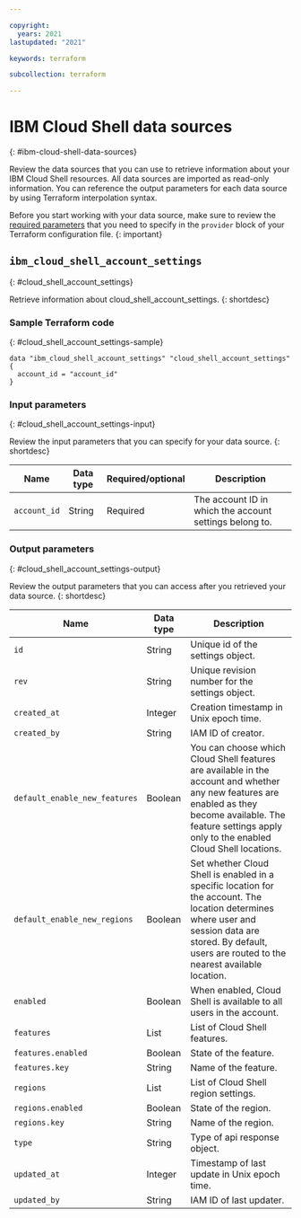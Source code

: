 ```yaml
---

copyright:
  years: 2021
lastupdated: "2021"

keywords: terraform

subcollection: terraform

---
```


# IBM Cloud Shell data sources
{: #ibm-cloud-shell-data-sources}

Review the data sources that you can use to retrieve information about your IBM Cloud Shell resources.
All data sources are imported as read-only information. You can reference the output parameters for each data source by using Terraform interpolation syntax.

Before you start working with your data source, make sure to review the [required parameters](/docs/terraform?topic=terraform-provider-reference#required-parameters)
that you need to specify in the `provider` block of your Terraform configuration file.
{: important}

## `ibm_cloud_shell_account_settings`
{: #cloud_shell_account_settings}

Retrieve information about cloud_shell_account_settings.
{: shortdesc}

### Sample Terraform code
{: #cloud_shell_account_settings-sample}

```
data "ibm_cloud_shell_account_settings" "cloud_shell_account_settings" {
  account_id = "account_id"
}
```

### Input parameters
{: #cloud_shell_account_settings-input}

Review the input parameters that you can specify for your data source. {: shortdesc}

|Name|Data type|Required/optional|Description|
|----|-----------|-------|----------|
|`account_id`|String|Required|The account ID in which the account settings belong to.|

### Output parameters
{: #cloud_shell_account_settings-output}

Review the output parameters that you can access after you retrieved your data source. {: shortdesc}

|Name|Data type|Description|
|----|-----------|---------|
|`id`|String|Unique id of the settings object.|
|`rev`|String|Unique revision number for the settings object.|
|`created_at`|Integer|Creation timestamp in Unix epoch time.|
|`created_by`|String|IAM ID of creator.|
|`default_enable_new_features`|Boolean|You can choose which Cloud Shell features are available in the account and whether any new features are enabled as they become available. The feature settings apply only to the enabled Cloud Shell locations.|
|`default_enable_new_regions`|Boolean|Set whether Cloud Shell is enabled in a specific location for the account. The location determines where user and session data are stored. By default, users are routed to the nearest available location.|
|`enabled`|Boolean|When enabled, Cloud Shell is available to all users in the account.|
|`features`|List|List of Cloud Shell features.|
|`features.enabled`|Boolean|State of the feature.|
|`features.key`|String|Name of the feature.|
|`regions`|List|List of Cloud Shell region settings.|
|`regions.enabled`|Boolean|State of the region.|
|`regions.key`|String|Name of the region.|
|`type`|String|Type of api response object.|
|`updated_at`|Integer|Timestamp of last update in Unix epoch time.|
|`updated_by`|String|IAM ID of last updater.|

